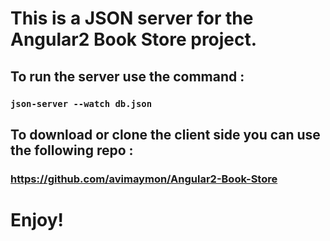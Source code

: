 # This is a JSON server for the Angular2 Book Store project.

## To run the server use the command :

### `json-server --watch db.json`

## To download or clone the client side you can use the following repo : 

### https://github.com/avimaymon/Angular2-Book-Store

# Enjoy!
